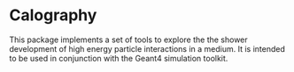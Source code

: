 # Calography
This package implements a set of tools to explore the 
the shower development of high energy particle interactions
in a medium.  It is intended to be used in conjunction with
the Geant4 simulation toolkit.



